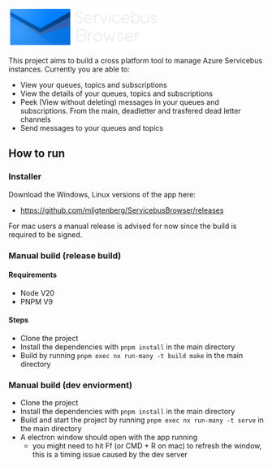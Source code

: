 <div>
    <br>
    <picture id="theme-default">
        <source srcset="assets/logo-text-dark.png" media="(prefers-color-scheme: dark)" />
        <source srcset="assets/logo-text.png" media="(prefers-color-scheme: light)" />
        <img src="assets/logo-text-dark.png" />
    </picture>
    <br>
</div>

This project aims to build a cross platform tool to manage Azure Servicebus instances.
Currently you are able to:
- View your queues, topics and subscriptions
- View the details of your queues, topics and subscriptions
- Peek (View without deleting) messages in your queues and subscriptions. From the main, deadletter and trasfered dead letter channels
- Send messages to your queues and topics

## How to run
### Installer
Download the Windows, Linux versions of the app here:
- https://github.com/mligtenberg/ServicebusBrowser/releases

For mac users a manual release is advised for now
since the build is required to be signed.

### Manual build (release build)
#### Requirements
- Node V20
- PNPM V9

#### Steps
- Clone the project
- Install the dependencies with ``pnpm install`` in the main directory
- Build by running ``pnpm exec nx run-many -t build make`` in the main directory

### Manual build (dev enviorment)
- Clone the project
- Install the dependencies with ``pnpm install`` in the main directory
- Build and start the project by running ``pnpm exec nx run-many -t serve`` in the main directory
- A electron window should open with the app running
  - you might need to hit Ff (or CMD + R on mac) to refresh the window, this is a timing issue caused by the dev server
